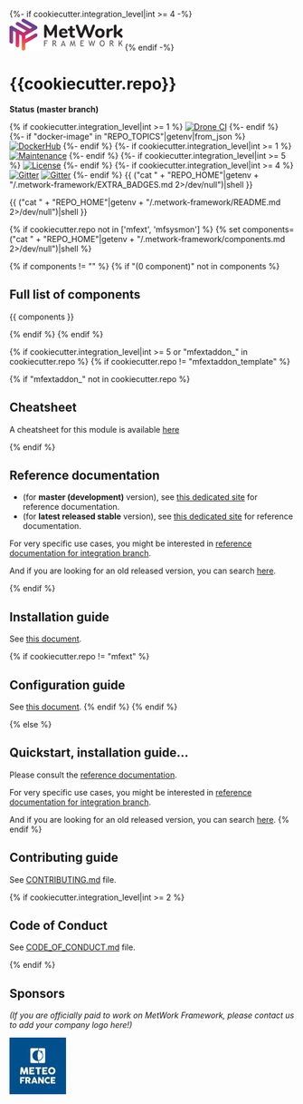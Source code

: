 {%- if cookiecutter.integration_level|int >= 4 -%}
[![logo](https://raw.githubusercontent.com/metwork-framework/resources/master/logos/metwork-white-logo-small.png)](http://www.metwork-framework.org)
{% endif -%}
# {{cookiecutter.repo}}

[//]: # (automatically generated from https://github.com/metwork-framework/resources/blob/master/cookiecutter/_%7B%7Bcookiecutter.repo%7D%7D/README.md)

**Status (master branch)**


{% if cookiecutter.integration_level|int >= 1 %}
[![Drone CI](http://metwork-framework.org:8000/api/badges/metwork-framework/{{cookiecutter.repo}}/status.svg)](http://metwork-framework.org:8000/metwork-framework/{{cookiecutter.repo}})
{%- endif %}
{%- if "docker-image" in "REPO_TOPICS"|getenv|from_json %}
[![DockerHub](https://github.com/metwork-framework/resources/blob/master/badges/dockerhub_link.svg)](https://hub.docker.com/r/metwork/{{cookiecutter.repo}}/)
{%- endif %}
{%- if cookiecutter.integration_level|int >= 1 %}
[![Maintenance](https://github.com/metwork-framework/resources/blob/master/badges/maintained.svg)]()
{%- endif %}
{%- if cookiecutter.integration_level|int >= 5 %}
[![License](https://github.com/metwork-framework/resources/blob/master/badges/bsd.svg)]()
{%- endif %}
{%- if cookiecutter.integration_level|int >= 4 %}
[![Gitter](https://github.com/metwork-framework/resources/blob/master/badges/community-en.svg)](https://gitter.im/metwork-framework/community-en?utm_source=badge&utm_medium=badge&utm_campaign=pr-badge)
[![Gitter](https://github.com/metwork-framework/resources/blob/master/badges/community-fr.svg)](https://gitter.im/metwork-framework/community-fr?utm_source=badge&utm_medium=badge&utm_campaign=pr-badge)
{%- endif %}
{{ ("cat " + "REPO_HOME"|getenv + "/.metwork-framework/EXTRA_BADGES.md 2>/dev/null")|shell }}

[//]: # (TABLE_OF_CONTENTS_PLACEHOLDER)

{{ ("cat " + "REPO_HOME"|getenv + "/.metwork-framework/README.md 2>/dev/null")|shell }}

{% if cookiecutter.repo not in ['mfext', 'mfsysmon'] %}
{% set components=("cat " + "REPO_HOME"|getenv + "/.metwork-framework/components.md 2>/dev/null")|shell %}

{% if components != "" %}
{% if "(0 component)" not in components %}

## Full list of components

{{ components }}

{% endif %}
{% endif %}

{% if cookiecutter.integration_level|int >= 5  or "mfextaddon_" in cookiecutter.repo %}
{% if cookiecutter.repo != "mfextaddon_template" %}

{% if "mfextaddon_" not in cookiecutter.repo %}

## Cheatsheet

A cheatsheet for this module is available [here](.metwork-framework/cheatsheet.md)

{% endif %}

## Reference documentation

- (for **master (development)** version), see [this dedicated site](http://metwork-framework.org/pub/metwork/continuous_integration/docs/master/{{cookiecutter.repo}}/) for reference documentation.
- (for **latest released stable** version), see [this dedicated site](http://metwork-framework.org/pub/metwork/releases/docs/stable/{{cookiecutter.repo}}/) for reference documentation.

For very specific use cases, you might be interested in
[reference documentation for integration branch](http://metwork-framework.org/pub/metwork/continuous_integration/docs/integration/{{cookiecutter.repo}}/).

And if you are looking for an old released version, you can search [here](http://metwork-framework.org/pub/metwork/releases/docs/).

{% endif %}

## Installation guide

See [this document](.metwork-framework/install_a_metwork_package.md).

{% if cookiecutter.repo != "mfext" %}
## Configuration guide

See [this document](.metwork-framework/configure_a_metwork_package.md).
{% endif %}
{% endif %}

{% else %}

## Quickstart, installation guide...

Please consult the [reference documentation](http://metwork-framework.org/pub/metwork/continuous_integration/docs/master/{{cookiecutter.repo}}/).

For very specific use cases, you might be interested in
[reference documentation for integration branch](http://metwork-framework.org/pub/metwork/continuous_integration/docs/integration/{{cookiecutter.repo}}/).

And if you are looking for an old released version, you can search [here](http://metwork-framework.org/pub/metwork/releases/docs/).
{% endif %}

## Contributing guide

See [CONTRIBUTING.md](CONTRIBUTING.md) file.

{% if cookiecutter.integration_level|int >= 2 %}

## Code of Conduct

See [CODE_OF_CONDUCT.md](CODE_OF_CONDUCT.md) file.

{% endif %}

## Sponsors

*(If you are officially paid to work on MetWork Framework, please contact us to add your company logo here!)*

[![logo](https://raw.githubusercontent.com/metwork-framework/resources/master/sponsors/meteofrance-small.jpeg)](http://www.meteofrance.com)
